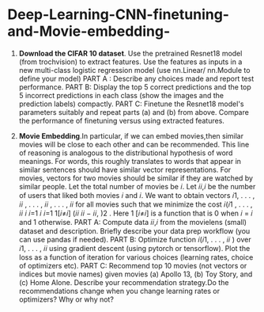 # Deep-Learning-CNN-finetuning-and-Movie-embedding-

1. **Download the CIFAR 10 dataset**. Use the pretrained Resnet18 model (from trochvision) to extract features. Use the features as inputs in a new multi-class     logistic regression model (use nn.Linear/ nn.Module to define your model)
   PART A : Describe any choices made and report test performance.
   PART B: Display the top 5 correct predictions and the top 5 incorrect predictions in each class (show the images and the prediction labels) compactly.
   PART C: Finetune the Resnet18 model's parameters suitably and repeat parts (a) and (b) from
           above. Compare the performance of finetuning versus using extracted features.

2. **Movie Embedding**.In particular, if we can embed movies,then similar movies will be close to each other and can be recommended. This line of reasoning is analogous to the distributional hypothesis of word meanings. For words, this roughly translates to words that appear in similar sentences should have similar vector representations. For movies, vectors for two movies should be similar if they are watched by similar people. Let the total number of movies be 𝑖. Let 𝑖𝑖,𝑖 be the number of users that liked both movies 𝑖 and 𝑖. We want to obtain vectors 𝑖1, . . . , 𝑖𝑖 , . . . , 𝑖𝑖 , . . . , 𝑖𝑖 for all movies such that we minimize the cost 𝑖(𝑖1 , . . . , 𝑖𝑖 𝑖 𝑖=1 𝑖 𝑖=1 1[𝑖≠𝑖] (𝑖𝑖 𝑖𝑖 − 𝑖𝑖, )2 . Here 1 [𝑖≠𝑖] is a function that is 0 when 𝑖 = 𝑖 and 1 otherwise.
   PART A: Compute data 𝑖𝑖,𝑖 from the movielens (small) dataset and description. Briefly describe
           your data prep workflow (you can use pandas if needed).
   PART B: Optimize function 𝑖(𝑖1, . . . , 𝑖𝑖 ) over 𝑖1, . . . , 𝑖𝑖 using gradient descent (using pytorch or tensorflow). Plot the loss as a function of iteration for various choices (learning rates, choice of optimizers etc).
   PART C: Recommend top 10 movies (not vectors or indices but movie names) given movies
           (a) Apollo 13,
           (b) Toy Story, and
           (c) Home Alone.
           Describe your recommendation strategy.Do the recommendations change when you change learning rates or optimizers? Why or why not?
